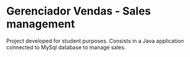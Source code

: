 # Gerenciador Vendas - Sales management

Project developed for student purposes. Consists in a Java application connected to MySql database to manage sales.